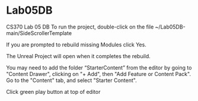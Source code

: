 # Lab05DB
CS370 Lab 05 DB
To run the project, double-click on the file ~/Lab05DB-main/SideScrollerTemplate

If you are prompted to rebuild missing Modules click Yes.

The Unreal Project will open when it completes the rebuild.

You may need to add the folder “StarterContent” from the editor by going to "Content Drawer", clicking on "+ Add", then "Add Feature or Content Pack". Go to the "Content" tab, and select "Starter Content".

Click green play button at top of editor

